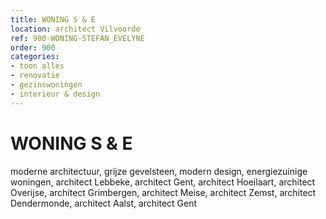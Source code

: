 ```yaml
---
title: WONING S & E
location: architect Vilvoorde
ref: 900-WONING-STEFAN_EVELYNE
order: 900
categories:
- toon alles
- renovatie
- gezinswoningen
- interieur & design
---
```

# WONING S & E

moderne architectuur, grijze gevelsteen, modern design, energiezuinige woningen, architect Lebbeke, architect Gent, architect Hoeilaart, architect Overijse, architect Grimbergen, architect Meise, architect Zemst, architect Dendermonde, architect Aalst, architect Gent